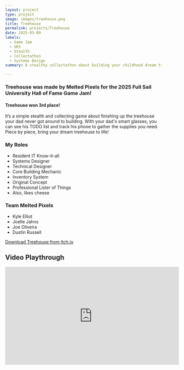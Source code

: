 ```yaml
---
layout: project
type: project
image: images/treehouse.png
title: Treehouse
permalink: projects/Treehouse
date: 2025-03-09
labels:
  - Game Jam
  - UE5
  - Stealth
  - Collectathon
  - Systems Design
summary: A stealthy collectathon about building your childhood dream treehouse using high-tech glasses and your dad’s TODO list.

---
```


### **Treehouse** was made by **Melted Pixels** for the 2025 Full Sail University Hall of Fame Game Jam!
#### Treehouse won 3rd place!

It’s a simple stealth and collecting game about finishing up the treehouse your dad never got around to building. With your dad's smart glasses, you can see his TODO list and track his phone to gather the supplies you need. Piece by piece, bring your dream treehouse to life!

### My Roles
- Resident IT Know-it-all  
- Systems Designer  
- Technical Designer  
- Core Building Mechanic  
- Inventory System  
- Original Concept  
- Professional Lister of Things  
- Also, likes cheese

### Team Melted Pixels
- Kyle Elliot  
- Joelle Jahns  
- Joe Oliveira  
- Dustin Russell

[Download Treehouse from Itch.io](https://ampmunkey.itch.io/treehouse)

## Video Playthrough
<iframe width="560" height="315" src="https://www.youtube.com/embed/gpPW8UAuhA8" title="Full Game - Treehouse by Melted Pixels Gameplay Footage - Full Sail HOF Jam 2025" frameborder="0" allow="accelerometer; autoplay; clipboard-write; encrypted-media; gyroscope; picture-in-picture; web-share" referrerpolicy="strict-origin-when-cross-origin" allowfullscreen></iframe>
